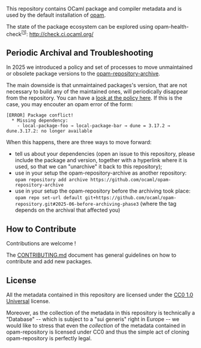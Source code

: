 This repository contains OCaml package and compiler metadata and is used by the default installation of [opam](https://opam.ocaml.org/).

The state of the package ecosystem can be explored using opam-health-check<sup>[[1]]</sup>: http://check.ci.ocaml.org/

## Periodic Archival and Troubleshooting

In 2025 we introduced a policy and set of processes to move unmaintained or obsolete package versions to the [opam-repository-archive](https://github.com/ocaml/opam-repository-archive). 

The main downside is that unmaintained packages's version, that are not necessary to build any of the maintained
ones, will periodically disappear from the repository. You can have a
[look at the policy here](https://github.com/ocaml/opam-repository/blob/master/governance/policies/archiving.md).
If this is the case, you may encouter an opam error of the form:
```
[ERROR] Package conflict!
  * Missing dependency:
    - local-package-foo → local-package-bar → dune = 3.17.2 → dune.3.17.2: no longer available
```

When this happens, there are three ways to move forward:
- tell us about your dependencies (open an issue to this repository, please include the package and version, together with a hyperlink where it is used, so that we can "unarchive" it back to this repository);
- use in your setup the opam-repository-archive as another repository: `opam repository add archive https://github.com/ocaml/opam-repository-archive`
- use in your setup the opam-repository before the archiving took place: `opam repo set-url default git+https://github.com/ocaml/opam-repository.git#2025-06-before-archiving-phase3` (where the tag depends on the archival that affected you)

## How to Contribute

Contributions are welcome !

The [CONTRIBUTING.md](CONTRIBUTING.md) document has general guidelines
on how to contribute and add new packages.

## License

All the metadata contained in this repository are licensed under the
[CC0 1.0 Universal](http://creativecommons.org/publicdomain/zero/1.0/)
license.

Moreover, as the collection of the metadata in this repository is
technically a "Database" -- which is subject to a "sui generis" right
in Europe -- we would like to stress that even the *collection* of
the metadata contained in opam-repository is licensed under CC0 and
thus the simple act of cloning opam-repository is perfectly legal.

[1]: https://github.com/ocurrent/opam-health-check

